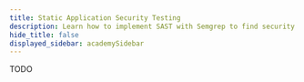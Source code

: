 ```yaml
---
title: Static Application Security Testing
description: Learn how to implement SAST with Semgrep to find security vulnerabilities in your code
hide_title: false
displayed_sidebar: academySidebar
---
```


TODO